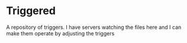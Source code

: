# Triggered
A repository of triggers.  I have servers watching the files here and I can make them operate by adjusting the triggers
